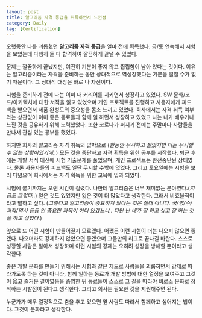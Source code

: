 ```yaml
---
layout: post
title: 알고리즘 자격 등급을 취득하면서 느낀점
category: Daily
tag: [Certification]
---
```


오랫동안 나를 괴롭혔던 **알고리즘 자격 등급**을 얼마 전에 획득했다. 금/토 연속해서 시험을 보았는데 다행히 둘 다 합격하여 깔끔하게 끝낼 수 있었다. 

문제는 깔끔하게 끝냈지만, 여전히 기분이 좋지 않고 찝찝함이 남아 있다는 것이다. 이유는 알고리즘이라는 자격을 준비하는 동안 상대적으로 역성장했다는 기분을 떨칠 수가 없기 때문이다. 그 상대적 대상은 바로 나 자신이다.

시험을 준비하기 전에 나는 이미 내 커리어를 지키면서 성장하고 있었다. SW 문화/코드/아키텍처에 대한 서적을 읽고 있었으며 개인 프로젝트를 진행하고 사용자에게 피드백을 받으면서 제품 완성도의 중요성을 몸소 느끼고 있었다. 회사에서는 자격 취득 여부와는 상관없이 이미 좋은 동료들과 함께 일 하면서 성장하고 있었고 나는 내가 배우거나 느낀 것을 공유하기 위해 노력했었다. 또한 코로나가 퍼지기 전에는 주말마다 사람들을 만나서 관심 있는 공부를 했었다.

하지만 회사의 알고리즘 자격 취득의 압박으로 (*한동안 무시하고 살았지만 더는 무시할 수 없는 상황이었기에..*) 모든 것을 중단하고 자격 획득을 위한 공부를 시작했다. 퇴근 후에는 개발 서적 대신에 시험 기출문제를 풀었으며, 개인 프로젝트는 완전중단된 상태였다. 물론 사용자들의 피드백도 일단 무시할 수밖에 없었다. 그리고 토요일에는 시험을 보러 다녔으며 회사에서는 자격 획득을 위한 교육에 입과 되었다. 

시험에 붙기까지는 오랜 시간이 걸렸다. 나한테 알고리즘은 너무 재미없는 분야였다.(*지금도 그렇다..*) 얻은 것도 있었지만 잃은 것이 더 많았다고 생각한다. 그래서 비효율적이라고 말하고 싶다. (*그렇다고 알고리즘이 중요하지 않다는 것은 절대 아니다. 국/영/수/과학/역사 등등 안 중요한 과목이 어디 있겠느냐.. 다만 난 내가 잘 하고 싶고 잘 하는 것을 하고 싶었다.*)

앞으로 또 어떤 시험이 만들어질지 모르겠다. 어쨌든 이런 시험이 더는 나오지 않으면 좋겠다. 나오더라도 강제하지 않았으면 좋겠으며 그들만의 리그로 끝나길 바란다. 스스로 성장할 사람은 알아서 성장하며 이런 시험의 강제는 오히려 성장을 방해할 뿐이라고 생각한다.

좋은 개발 문화를 만들기 위해서는 시험과 같은 제도로 사람들을 괴롭히면서 강제로 따라가도록 하는 것이 아니라, 함께 일하는 동료가 개발 방법에 대한 열정을 보여주고 그것이 옳고 즐거운 길이였음을 증명한 뒤 동료들이 스스로 그 길을 따라야 비로소 문화로 정착하는 시발점이 된다고 생각한다. 그리고 회사는 필요한 것을 지원해주면 된다.

누군가가 매우 열정적으로 춤을 추고 있으면 옆 사람도 따라서 함께하고 싶어지는 법이다. 그것이 문화라고 생각한다.
